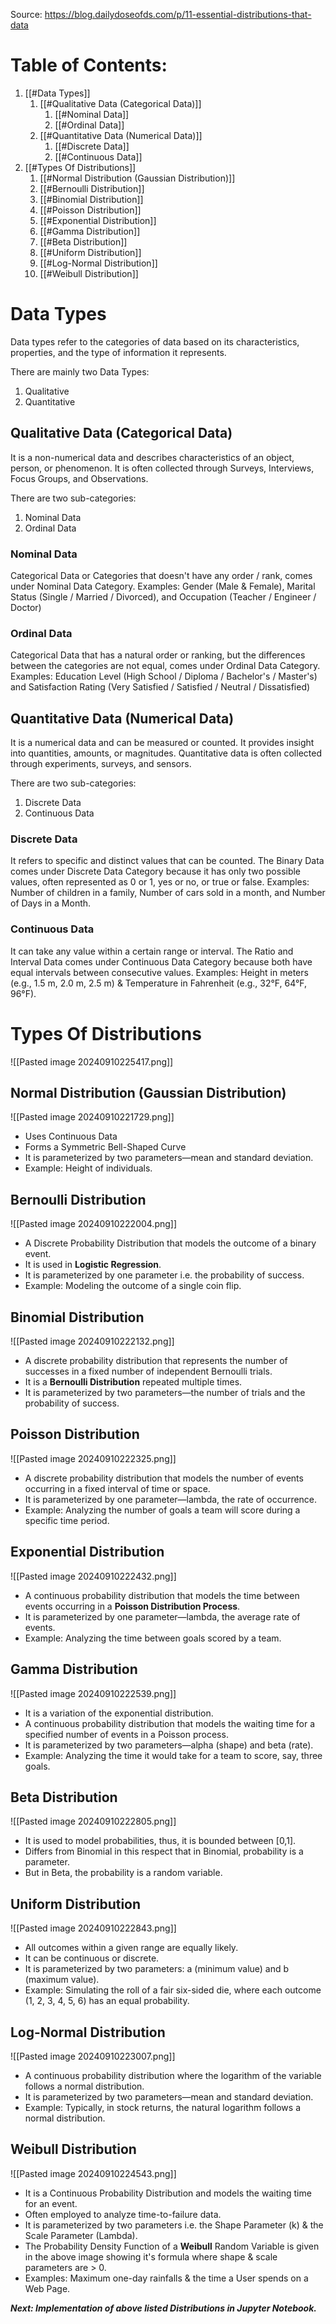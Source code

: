 Source: https://blog.dailydoseofds.com/p/11-essential-distributions-that-data
# Table of Contents:
1. [[#Data Types]]
	1. [[#Qualitative Data (Categorical Data)]]
		1. [[#Nominal Data]]
		2. [[#Ordinal Data]]
	2. [[#Quantitative Data (Numerical Data)]]
		1. [[#Discrete Data]]
		2. [[#Continuous Data]]
2. [[#Types Of Distributions]]
	1. [[#Normal Distribution (Gaussian Distribution)]]
	2. [[#Bernoulli Distribution]]
	3. [[#Binomial Distribution]]
	4. [[#Poisson Distribution]]
	5. [[#Exponential Distribution]]
	6. [[#Gamma Distribution]]
	7. [[#Beta Distribution]]
	8. [[#Uniform Distribution]]
	9. [[#Log-Normal Distribution]]
	10. [[#Weibull Distribution]]
# Data Types
Data types refer to the categories of data based on its characteristics, properties, and the type of information it represents.

There are mainly two Data Types:
1. Qualitative
2. Quantitative
## Qualitative Data (Categorical Data)
It is a non-numerical data and describes characteristics of an object, person, or phenomenon. It is often collected through Surveys, Interviews, Focus Groups, and Observations.

There are two sub-categories:
1. Nominal Data
2. Ordinal Data
### Nominal Data
Categorical Data or Categories that doesn't have any order / rank, comes under Nominal Data Category.
Examples: Gender (Male & Female), Marital Status (Single / Married / Divorced), and Occupation (Teacher / Engineer / Doctor)
### Ordinal Data
Categorical Data that has a natural order or ranking, but the differences between the categories are not equal, comes under Ordinal Data Category.
Examples: Education Level (High School / Diploma / Bachelor's / Master's) and Satisfaction Rating (Very Satisfied / Satisfied / Neutral / Dissatisfied)

## Quantitative Data (Numerical Data)
It is a numerical data and can be measured or counted. It provides insight into quantities, amounts, or magnitudes. Quantitative data is often collected through experiments, surveys, and sensors.

There are two sub-categories:
1. Discrete Data
2. Continuous Data
### Discrete Data
It refers to specific and distinct values that can be counted. The Binary Data comes under Discrete Data Category because it has only two possible values, often represented as 0 or 1, yes or no, or true or false.
Examples: Number of children in a family, Number of cars sold in a month, and Number of Days in a Month.
### Continuous Data
It can take any value within a certain range or interval. The Ratio and Interval Data comes under Continuous Data Category because both have equal intervals between consecutive values.
Examples: Height in meters (e.g., 1.5 m, 2.0 m, 2.5 m) & Temperature in Fahrenheit (e.g., 32°F, 64°F, 96°F).
# Types Of Distributions

![[Pasted image 20240910225417.png]]
## Normal Distribution (Gaussian Distribution)

![[Pasted image 20240910221729.png]]

- Uses Continuous Data
- Forms a Symmetric Bell-Shaped Curve
- It is parameterized by two parameters—mean and standard deviation.
- Example: Height of individuals.
## Bernoulli Distribution

![[Pasted image 20240910222004.png]]

- A Discrete Probability Distribution that models the outcome of a binary event.
- It is used in **Logistic Regression**.
- It is parameterized by one parameter i.e. the probability of success.
- Example: Modeling the outcome of a single coin flip.
## Binomial Distribution

![[Pasted image 20240910222132.png]]

- A discrete probability distribution that represents the number of successes in a fixed number of independent Bernoulli trials.
- It is a **Bernoulli Distribution** repeated multiple times.
- It is parameterized by two parameters—the number of trials and the probability of success.
## Poisson Distribution

![[Pasted image 20240910222325.png]]

- A discrete probability distribution that models the number of events occurring in a fixed interval of time or space.
- It is parameterized by one parameter—lambda, the rate of occurrence.
- Example: Analyzing the number of goals a team will score during a specific time period.
## Exponential Distribution

![[Pasted image 20240910222432.png]]

- A continuous probability distribution that models the time between events occurring in a **Poisson Distribution Process**.
- It is parameterized by one parameter—lambda, the average rate of events.
- Example: Analyzing the time between goals scored by a team.
## Gamma Distribution

![[Pasted image 20240910222539.png]]

- It is a variation of the exponential distribution.
- A continuous probability distribution that models the waiting time for a specified number of events in a Poisson process.
- It is parameterized by two parameters—alpha (shape) and beta (rate).
- Example: Analyzing the time it would take for a team to score, say, three goals.
## Beta Distribution

![[Pasted image 20240910222805.png]]

- It is used to model probabilities, thus, it is bounded between [0,1].
- Differs from Binomial in this respect that in Binomial, probability is a parameter.
- But in Beta, the probability is a random variable.
## Uniform Distribution

![[Pasted image 20240910222843.png]]

- All outcomes within a given range are equally likely.
- It can be continuous or discrete.
- It is parameterized by two parameters: a (minimum value) and b (maximum value).
- Example: Simulating the roll of a fair six-sided die, where each outcome (1, 2, 3, 4, 5, 6) has an equal probability.
## Log-Normal Distribution

![[Pasted image 20240910223007.png]]

- A continuous probability distribution where the logarithm of the variable follows a normal distribution.
- It is parameterized by two parameters—mean and standard deviation.
- Example: Typically, in stock returns, the natural logarithm follows a normal distribution.
## Weibull Distribution

![[Pasted image 20240910224543.png]]

- It is a Continuous Probability Distribution and models the waiting time for an event.  
- Often employed to analyze time-to-failure data.
- It is parameterized by two parameters i.e. the Shape Parameter (k) & the Scale Parameter (Lambda).
- The Probability Density Function of a **Weibull** Random Variable is given in the above image showing it's formula where shape & scale parameters are > 0.
- Examples: Maximum one-day rainfalls & the time a User spends on a Web Page.

***Next: Implementation of above listed Distributions in Jupyter Notebook.***
